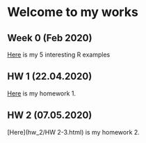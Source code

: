 # Welcome to my works

## Week 0 (Feb 2020)
[Here](files/homework_0.html) is my 5 interesting R examples

## HW 1 (22.04.2020)
[Here](HW1/homework_1.html) is my homework 1.

## HW 2 (07.05.2020)
[Here](hw_2/HW 2-3.html) is my homework 2.

